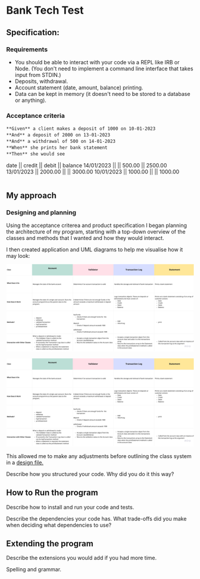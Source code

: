 # Bank Tech Test

## Specification:

### Requirements

* You should be able to interact with your code via a REPL like IRB or Node.  (You don't need to implement a command line interface that takes input from STDIN.)
* Deposits, withdrawal.
* Account statement (date, amount, balance) printing.
* Data can be kept in memory (it doesn't need to be stored to a database or anything).

### Acceptance criteria
```md
**Given** a client makes a deposit of 1000 on 10-01-2023  
**And** a deposit of 2000 on 13-01-2023  
**And** a withdrawal of 500 on 14-01-2023  
**When** she prints her bank statement  
**Then** she would see
```
date || credit || debit || balance
14/01/2023 || || 500.00 || 2500.00
13/01/2023 || 2000.00 || || 3000.00
10/01/2023 || 1000.00 || || 1000.00
```
```

## My approach 

### Designing and planning

Using the acceptance criterea and product specification I began planning the architecture of my program, starting with a top-down overview of the classes and methods that I wanted and how they would interact. 

I then created application and UML diagrams to help me visualise how it may look:

![Application diagram](Images/bankAppDiagram.png)

![UML diagram](Images/bankAppDiagram.png)

This allowed me to make any adjustments before outlining the class system in a [design file.](Design/programDesign.md)

 Describe how you structured your code. Why did you do it this way?

## How to Run the program

 Describe how to install and run your code and tests.

 Describe the dependencies your code has. What trade-offs did you make when deciding what dependencies to use?

## Extending the program

 Describe the extensions you would add if you had more time.

 Spelling and grammar.